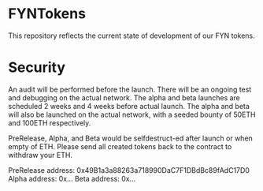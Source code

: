 # FYNTokens

This repository reflects the current state of development of our FYN tokens.

# Security

An audit will be performed before the launch.
There will be an ongoing test and debugging on the actual network.
The alpha and beta launches are scheduled 2 weeks and 4 weeks before actual launch.
The alpha and beta will also be launched on the actual network, with a seeded bounty of 50ETH and 100ETH respectively.

PreRelease, Alpha, and Beta would be selfdestruct-ed after launch or when empty of ETH. 
Please send all created tokens back to the contract to withdraw your ETH.

PreRelease address: 0x49B1a3a88263a718990DaC7F1DBdBc89fAdC17D0
Alpha      address: 0x...
Beta       address: 0x...
